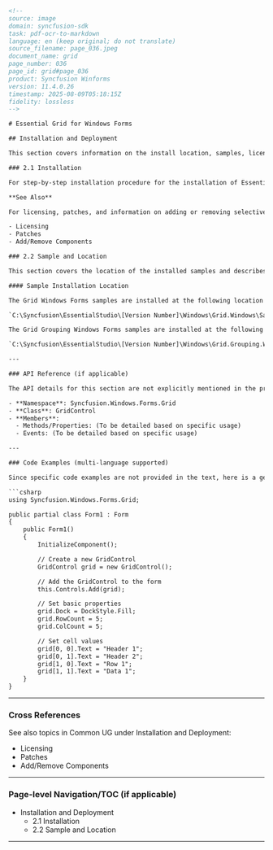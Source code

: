 ```html
<!-- 
source: image
domain: syncfusion-sdk
task: pdf-ocr-to-markdown
language: en (keep original; do not translate)
source_filename: page_036.jpeg
document_name: grid
page_number: 036
page_id: grid#page_036
product: Syncfusion Winforms
version: 11.4.0.26
timestamp: 2025-08-09T05:18:15Z
fidelity: lossless
-->

# Essential Grid for Windows Forms

## Installation and Deployment

This section covers information on the install location, samples, licensing, patches update, and updation of the recent version of Essential Studio. It comprises the following subsections:

### 2.1 Installation

For step-by-step installation procedure for the installation of Essential Studio, refer to the Installation topic under Installation and Deployment in the Common UG.

**See Also**

For licensing, patches, and information on adding or removing selective components, refer the following topics in Common UG under Installation and Deployment.

- Licensing
- Patches
- Add/Remove Components

### 2.2 Sample and Location

This section covers the location of the installed samples and describes the procedure to run the samples through the sample browser. It also lists the location of source code.

#### Sample Installation Location

The Grid Windows Forms samples are installed at the following location locally on the disk:

`C:\Syncfusion\EssentialStudio\[Version Number]\Windows\Grid.Windows\Samples\2.0`

The Grid Grouping Windows Forms samples are installed at the following location locally on the disk:

`C:\Syncfusion\EssentialStudio\[Version Number]\Windows\Grid.Grouping.Windows\Samples\2.0`

---

### API Reference (if applicable)

The API details for this section are not explicitly mentioned in the provided text. However, based on the context, the following elements might be relevant:

- **Namespace**: Syncfusion.Windows.Forms.Grid
- **Class**: GridControl
- **Members**:
  - Methods/Properties: (To be detailed based on specific usage)
  - Events: (To be detailed based on specific usage)

---

### Code Examples (multi-language supported)

Since specific code examples are not provided in the text, here is a generic example of how to integrate the GridControl in a Windows Forms application:

```csharp
using Syncfusion.Windows.Forms.Grid;

public partial class Form1 : Form
{
    public Form1()
    {
        InitializeComponent();

        // Create a new GridControl
        GridControl grid = new GridControl();

        // Add the GridControl to the form
        this.Controls.Add(grid);

        // Set basic properties
        grid.Dock = DockStyle.Fill;
        grid.RowCount = 5;
        grid.ColCount = 5;

        // Set cell values
        grid[0, 0].Text = "Header 1";
        grid[0, 1].Text = "Header 2";
        grid[1, 0].Text = "Row 1";
        grid[1, 1].Text = "Data 1";
    }
}
```

---

### Cross References

See also topics in Common UG under Installation and Deployment:
- Licensing
- Patches
- Add/Remove Components

---

### Page-level Navigation/TOC (if applicable)

- Installation and Deployment
  - 2.1 Installation
  - 2.2 Sample and Location

---

<!-- tags: [Essential Grid, Windows Forms, Installation, Samples, Licensing, Patches, Syncfusion, Windows Forms Installation, Sample Location] keywords: [Essential Grid, Windows Forms, Installation Procedure, Licensing, Patches, Grid Control, Sample Browser, Source Code Location, Grid Windows Forms, Grid Grouping Windows Forms] -->
```